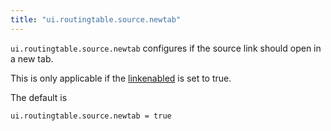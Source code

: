 ```yaml
---
title: "ui.routingtable.source.newtab"
---
```


`ui.routingtable.source.newtab` configures if the source link should open in a new tab.

This is only applicable if the [linkenabled](/ref/ui.routingtable.source.linkenabled/) is set to true.

The default is

    ui.routingtable.source.newtab = true
